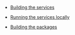 - [Building the services](building.md)

- [Running the services locally](running/_index.md)

- [Building the packages](packages.md)
